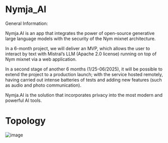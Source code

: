 # Nymja_AI

General Information:

Nymja.AI is an app that integrates the power of open-source generative large language models with the security of the Nym mixnet architecture.

In a 6-month project, we will deliver an MVP, which allows the user to interact by text with Mistral’s LLM (Apache 2.0 license) running on top of Nym mixnet via a web application.

In a second stage of another 6 months (1/25-06/2025), it will be possible to extend the project to a production launch; with the service hosted remotely, having carried out intense batteries of tests and adding new features (such as audio and photo communication).

Nymja.AI is the solution that incorporates privacy into the most modern and powerful AI tools.

# Topology

![image](https://github.com/user-attachments/assets/18ef9051-0b1c-47a2-ab37-88b4dd9df099)

